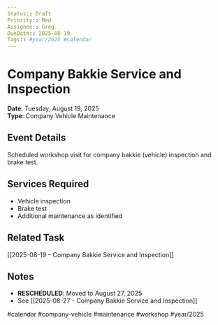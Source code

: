 ```yaml
---
Status:: Draft
Priority:: Med
Assignee:: Greg
DueDate:: 2025-08-19
Tags:: #year/2025 #calendar
---
```


# Company Bakkie Service and Inspection

**Date**: Tuesday, August 19, 2025  
**Type**: Company Vehicle Maintenance  

## Event Details
Scheduled workshop visit for company bakkie (vehicle) inspection and brake test.

## Services Required
- Vehicle inspection
- Brake test
- Additional maintenance as identified

## Related Task
[[2025-08-19 – Company Bakkie Service and Inspection]]

## Notes
- **RESCHEDULED**: Moved to August 27, 2025
- See [[2025-08-27 - Company Bakkie Service and Inspection]]

#calendar #company-vehicle #maintenance #workshop #year/2025